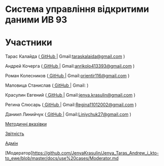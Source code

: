 
# Система управління відкритими даними ИВ 93

# Участники
Тарас Калайда (<a href="https://github.com/Inspirati679" target="_blank"> GitHub </a> |  Gmail:taraskalaida@gmail.com )

Андрей Кочерга (<a href="https://github.com/anrikolo" target="_blank"> GitHub </a> | Gmail:anrikolo413393@gmail.com )

Роман Колесников (<a href="https://github.com/Panhead32" target="_blank"> GitHub </a> | Gmail:orientir116@gmail.com )

Маловица Станислав (<a href="https://github.com/smalovitsa" target="_blank"> GitHub </a> | Gmail: )

Красулин Евгений (<a href="https://github.com/JenyaKrasulin" target="_blank"> GitHub </a> | Gmail:jenya.krasulin@gmail.com )

Регина Слюсарь (<a href="https://github.com/regina404" target="_blank"> GitHub </a> | Gmail:Regina11012002@gmail.com )

Даниил Линийчук (<a href="" target="_blank"> GitHub </a> | Gmail:Liniychuk27@gmail.com )

[Методичні вказівки](./guidelines/guidelines.md)

[Звітність](https://docs.google.com/spreadsheets/d/1ePb9OBB7ox0E5-GAh2r6ZU3j--PpAROCUfqzA17kL20/edit?usp=sharing)

[Адмін](https://github.com/JenyaKrasulin/Jenya_Taras_Andrew_i_kto-to_ewe/blob/master/docs/use%20cases/Admin.md)

[Модератор]https://github.com/JenyaKrasulin/Jenya_Taras_Andrew_i_kto-to_ewe/blob/master/docs/use%20cases/Moderator.md
